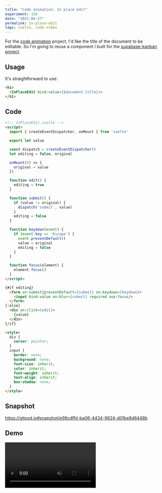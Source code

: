 ```yaml
---
title: "Code animation: In place edit"
experiment: 158
date: "2021-04-27"
permalink: in-place-edit
tags: svelte, code-video
---
```


For the [code animation](/tag/code-video) project, I'd like the title of the document to be editable. So I'm going to reuse a component I built for the [supabase-kanban project](https://github.com/joshnuss/supabase-kanban).


## Usage

It's straightforward to use:

```html
<h1>
  <InPlaceEdit bind:value={$document.title}/>
</h1>
```

## Code

```html
<!-- InPlaceEdit.svelte -->
<script>
  import { createEventDispatcher, onMount } from 'svelte'

  export let value

  const dispatch = createEventDispatcher()
  let editing = false, original

  onMount(() => {
    original = value
  })

  function edit() {
    editing = true
  }

  function submit() {
    if (value != original) {
      dispatch('submit', value)
    }
    editing = false
  }

  function keydown(event) {
    if (event.key == 'Escape') {
      event.preventDefault()
      value = original
      editing = false
    }
  }

  function focus(element) {
    element.focus()
  }
</script>

{#if editing}
  <form on:submit|preventDefault={submit} on:keydown={keydown}>
    <input bind:value on:blur={submit} required use:focus/>
  </form>
{:else}
  <div on:click={edit}>
    {value}
  </div>
{/if}

<style>
  div {
    cursor: pointer;
  }
  input {
    border: none;
    background: none;
    font-size: inherit;
    color: inherit;
    font-weight: inherit;
    text-align: inherit;
    box-shadow: none;
  }
</style>
```

## Snapshot

https://gitpod.io#snapshot/e96cdffd-ba06-4434-9624-d0fbe8d6448b

## Demo

<video controls src="https://res.cloudinary.com/dzwnkx0mk/video/upload/v1619516626/1000experiments.dev/in-place-edit_ogksl6.mp4"/>
